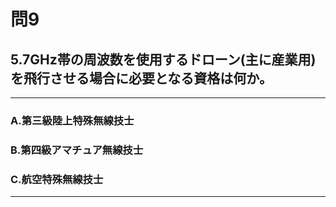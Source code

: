 # 問9
## 5.7GHz帯の周波数を使用するドローン(主に産業用)を飛行させる場合に必要となる資格は何か。

---

### A.第三級陸上特殊無線技士
### B.第四級アマチュア無線技士
### C.航空特殊無線技士

<p id=answer style="Display:none;">答えは、Aの第三級陸上特殊無線技士です</p>

---
